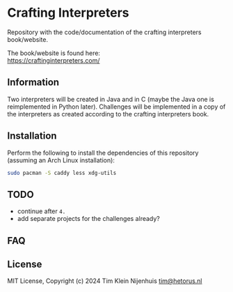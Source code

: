 # Crafting Interpreters

Repository with the code/documentation of the crafting interpreters book/website.

The book/website is found here:  
https://craftinginterpreters.com/

## Information

Two interpreters will be created in Java and in C (maybe the Java one is reimplemented in Python later).
Challenges will be implemented in a copy of the interpreters as created according to the crafting interpreters book.

## Installation

Perform the following to install the dependencies of this repository (assuming an Arch Linux installation):

```bash
sudo pacman -S caddy less xdg-utils
```

## TODO

- continue after `4.`
- add separate projects for the challenges already?

## FAQ

## License

MIT License, Copyright (c) 2024 Tim Klein Nijenhuis <tim@hetorus.nl>
